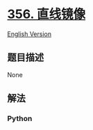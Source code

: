 # [356. 直线镜像](https://leetcode-cn.com/problems/line-reflection)

[English Version](/leetcode/0300-0399/0356.Line%20Reflection/README_EN.md)

## 题目描述

<!-- 这里写题目描述 -->

None

## 解法

<!-- 这里可写通用的实现逻辑 -->

<!-- tabs:start -->

### **Python**

<!-- 这里可写当前语言的特殊实现逻辑 -->

```python

```

<!-- tabs:end -->
